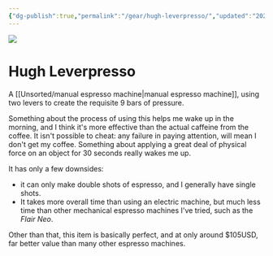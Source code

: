 ```yaml
---
{"dg-publish":true,"permalink":"/gear/hugh-leverpresso/","updated":"2024-07-17T19:59:32.156-07:00"}
---
```


![](https://res.cloudinary.com/didjqvf50/image/upload/v1721271111/leverpresso_jgma4g.png)

# Hugh Leverpresso

A [[Unsorted/manual espresso machine\|manual espresso machine]], using two levers to create the requisite 9 bars of pressure. 

Something about the process of using this helps me wake up in the morning, and I think it's more effective than the actual caffeine from the coffee. It isn't possible to cheat: any failure in paying attention, will mean I don't get my coffee. Something about applying a great deal of physical force on an object for 30 seconds really wakes me up.

It has only a few downsides:
- it can only make double shots of espresso, and I generally have single shots. 
- It takes more overall time than using an electric machine, but much less time than other mechanical espresso machines I've tried, such as the *Flair Neo*.

Other than that, this item is basically perfect, and at only around $105USD, far better value than many other espresso machines.
